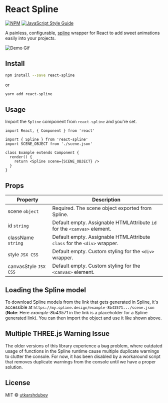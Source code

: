 # React Spline

[![NPM](https://img.shields.io/npm/v/react-spline.svg)](https://www.npmjs.com/package/react-spline) [![JavaScript Style Guide](https://img.shields.io/badge/code_style-standard-brightgreen.svg)](https://standardjs.com)

A painless, configurable, [spline](https://spline.design) wrapper for React to add sweet animations easily into your projects.

![Demo Gif](./demo.gif)

## Install

```bash
npm install --save react-spline
```

or

```bash
yarn add react-spline
```

## Usage

Import the `Spline` component from `react-spline` and you're set.

```tsx
import React, { Component } from 'react'

import { Spline } from 'react-spline'
import SCENE_OBJECT from './scene.json'

class Example extends Component {
  render() {
    return <Spline scene={SCENE_OBJECT} />
  }
}
```

## Props

| Property              | Description                                                              |
| --------------------- | ------------------------------------------------------------------------ |
| scene `object`        | Required. The scene object exported from Spline.                         |
| id `string`           | Default empty. Assignable HTMLAttribute `id` for the `<canvas>` element. |
| className `string`    | Default empty. Assignable HTMLAttribute `class` for the `<div>` wrapper. |
| style `JSX CSS`       | Default empty. Custom styling for the `<div>` wrapper.                   |
| canvasStyle `JSX CSS` | Default empty. Custom styling for the `<canvas>` element.                |

## Loading the Spline model
To download Spline models from the link that gets generated in Spline, it's accessible at ``https://my.spline.design/example-8b43571.../scene.json`` (**Note**: Here *example-8b43571* in the link is a placeholder for a Spline generated link). You can then import the object and use it like shown above.

## Multiple THREE.js Warning Issue
The older versions of this library experience a ~~bug~~ problem, where outdated usage of functions in the Spline runtime cause multiple duplicate warnings to clutter the console. For now, it has been disabled by a workaround script that removes duplicate warnings from the console until we have a proper solution.

## License

MIT © [utkarshdubey](https://github.com/utkarshdubey)
